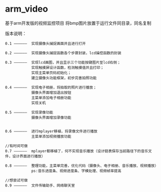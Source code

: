 # arm_video
基于arm开发版的视频监控项目
将bmp图片放置于运行文件同目录，同名复制

版本说明：

	0.1 ——————	实现摄像头捕捉画面并且进行打开

	0.2 ——————	实现摄像头捕捉函数各个步骤封装，lcd操控函数的封装

	0.3 ——————	实现lcd画图，并且显示三个功能按键图片至lcd右侧；
				实现触摸屏设计函数，检测触摸值并且打印；
				实现主菜单页码初始化；
				建立摄像头功能框架，初步完善拍照功能

	0.4 ——————	实现电子相册，将拍取的照片进行播放；
				摄像头界面增加退出按钮
				主菜单添加电子相册功能
				实现关机
				
	0.5 ——————	实现录像功能
				摄像头界面增加录像功能
				

	0.6 ——————	进行mplayer移植，将录像文件进行播放
				主菜单添加视频播放功能	

	//有时间可做
	0.7 ——————	mplayer都移植了，何不实现音乐播放（设计链表保存当前路径下的音乐文件，设计界面进行播放）
				
	0.8 ——————	整理功能，主菜单完善，优化代码（摄像头、电子相册、音乐播放、视频播放）
				ps:音乐进度条、视频进度条、字模处理、视频帧率提高

	//想尝试可做
	0.9 ——————	文件传输助手、网络聊天室 
